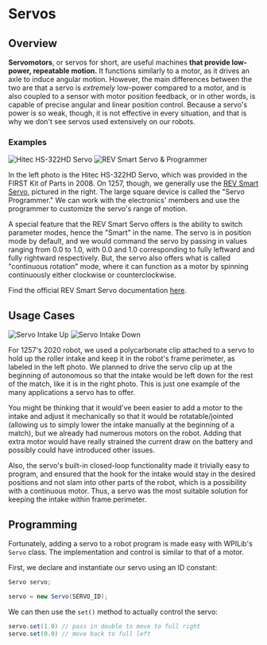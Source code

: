 # Servos

## Overview

**Servomotors**, or servos for short, are useful machines **that provide low-power, repeatable motion.** It functions similarly to a motor, as it drives an axle to induce angular motion. However, the main differences between the two are that a servo is *extremely* low-power compared to a motor, and is also coupled to a sensor with motor position feedback, or in other words, is capable of precise angular and linear position control. Because a servo's power is so weak, though, it is not effective in every situation, and that is why we don't see servos used extensively on our robots.

### Examples

![Hitec HS-322HD Servo](img/hitecservo.jpg ':size=250x250') ![REV Smart Servo & Programmer](img/revsmartservo.png ':size=290x250')

In the left photo is the Hitec HS-322HD Servo, which was provided in the FIRST Kit of Parts in 2008. On 1257, though, we generally use the [REV Smart Servo](https://www.revrobotics.com/rev-41-1097/), pictured in the right. The large square device is called the "Servo Programmer." We can work with the electronics' members and use the programmer to customize the servo's range of motion. 

A special feature that the REV Smart Servo offers is the ability to switch parameter modes, hence the "Smart" in the name. The servo is in position mode by default, and we would command the servo by passing in values ranging from 0.0 to 1.0, with 0.0 and 1.0 corresponding to fully leftward and fully rightward respectively. But, the servo also offers what is called "continuous rotation" mode, where it can function as a motor by spinning continuously either clockwise or counterclockwise.

Find the official REV Smart Servo documentation [here](https://docs.revrobotics.com/15mm/actuators/servos/smart-robot-servo).

## Usage Cases

![Servo Intake Up](img/intakeup.jpg ':size=350x560') ![Servo Intake Down](img/intakedown.jpg ':size=325x560')

For 1257's 2020 robot, we used a polycarbonate clip attached to a servo to hold up the roller intake and keep it in the robot's frame perimeter, as labeled in the left photo. We planned to drive the servo clip up at the beginning of autonomous so that the intake would be left down for the rest of the match, like it is in the right photo. This is just one example of the many applications a servo has to offer. 

You might be thinking that it would've been easier to add a motor to the intake and adjust it mechanically so that it would be rotatable/jointed (allowing us to simply lower the intake manually at the beginning of a match), but we already had numerous motors on the robot. Adding that extra motor would have really strained the current draw on the battery and possibly could have introduced other issues. 

Also, the servo's built-in closed-loop functionality made it trivially easy to program, and ensured that the hook for the intake would stay in the desired positions and not slam into other parts of the robot, which is a possibility with a continuous motor. Thus, a servo was the most suitable solution for keeping the intake within frame perimeter. 

## Programming

Fortunately, adding a servo to a robot program is made easy with WPILib's `Servo` class. The implementation and control is similar to that of a motor. 

First, we declare and instantiate our servo using an ID constant:

```java
Servo servo;

servo = new Servo(SERVO_ID);
```

We can then use the `set()` method to actually control the servo: 

```java 
servo.set(1.0) // pass in double to move to full right
servo.set(0.0) // move back to full left
```